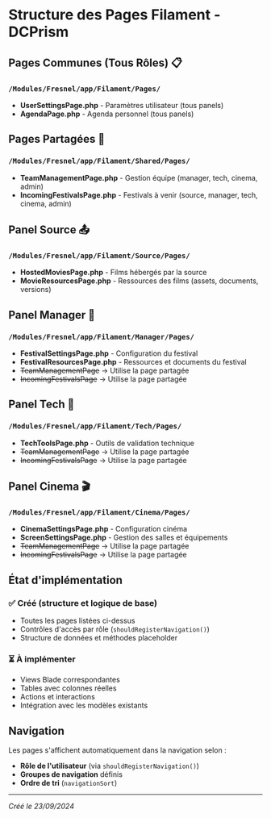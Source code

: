 # Structure des Pages Filament - DCPrism

## Pages Communes (Tous Rôles) 📋

### `/Modules/Fresnel/app/Filament/Pages/`
- **UserSettingsPage.php** - Paramètres utilisateur (tous panels)
- **AgendaPage.php** - Agenda personnel (tous panels)

## Pages Partagées 🔄

### `/Modules/Fresnel/app/Filament/Shared/Pages/`
- **TeamManagementPage.php** - Gestion équipe (manager, tech, cinema, admin)
- **IncomingFestivalsPage.php** - Festivals à venir (source, manager, tech, cinema, admin)

## Panel Source 📤

### `/Modules/Fresnel/app/Filament/Source/Pages/`
- **HostedMoviesPage.php** - Films hébergés par la source
- **MovieResourcesPage.php** - Ressources des films (assets, documents, versions)

## Panel Manager 🎯

### `/Modules/Fresnel/app/Filament/Manager/Pages/`
- **FestivalSettingsPage.php** - Configuration du festival
- **FestivalResourcesPage.php** - Ressources et documents du festival
- ~~TeamManagementPage~~ → Utilise la page partagée
- ~~IncomingFestivalsPage~~ → Utilise la page partagée

## Panel Tech 🔧

### `/Modules/Fresnel/app/Filament/Tech/Pages/`
- **TechToolsPage.php** - Outils de validation technique
- ~~TeamManagementPage~~ → Utilise la page partagée
- ~~IncomingFestivalsPage~~ → Utilise la page partagée

## Panel Cinema 🎬

### `/Modules/Fresnel/app/Filament/Cinema/Pages/`
- **CinemaSettingsPage.php** - Configuration cinéma
- **ScreenSettingsPage.php** - Gestion des salles et équipements
- ~~TeamManagementPage~~ → Utilise la page partagée
- ~~IncomingFestivalsPage~~ → Utilise la page partagée

## État d'implémentation

### ✅ Créé (structure et logique de base)
- Toutes les pages listées ci-dessus
- Contrôles d'accès par rôle (`shouldRegisterNavigation()`)
- Structure de données et méthodes placeholder

### ⏳ À implémenter
- Views Blade correspondantes
- Tables avec colonnes réelles
- Actions et interactions
- Intégration avec les modèles existants

## Navigation

Les pages s'affichent automatiquement dans la navigation selon :
- **Rôle de l'utilisateur** (via `shouldRegisterNavigation()`)
- **Groupes de navigation** définis
- **Ordre de tri** (`navigationSort`)

---
*Créé le 23/09/2024*
